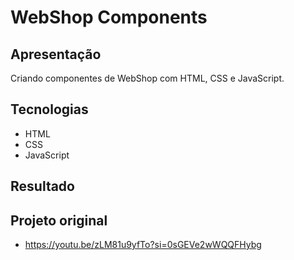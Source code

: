 # WebShop Components

## Apresentação
Criando componentes de WebShop com HTML, CSS e JavaScript.

## Tecnologias
- HTML
- CSS
- JavaScript

## Resultado


## Projeto original
- https://youtu.be/zLM81u9yfTo?si=0sGEVe2wWQQFHybg
